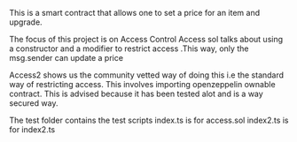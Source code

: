This is a smart contract that allows one to set a price for an item and upgrade.

The focus of this project is on Access Control 
Access sol talks about using a constructor and a modifier to restrict access .This way, only the msg.sender can update a price

Access2 shows us the community vetted way of doing this i.e the standard way of restricting access. This involves importing openzeppelin ownable contract.
This is advised because it has been tested alot and is a way secured way.

The test folder contains the test scripts 
index.ts is for access.sol
index2.ts is for index2.ts
